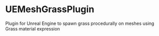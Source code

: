 # UEMeshGrassPlugin
Plugin for Unreal Engine to spawn grass procedurally on meshes using Grass material expression
